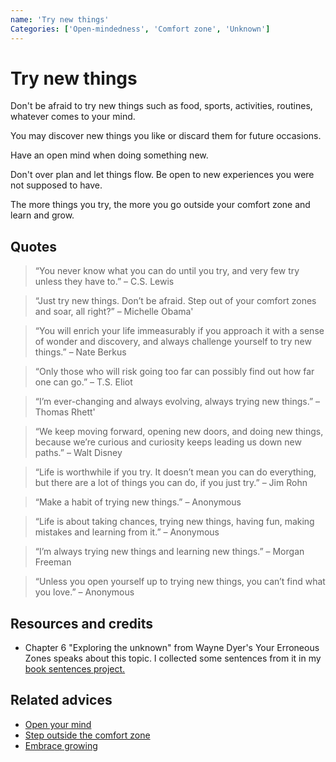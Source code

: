 ```yaml
---
name: 'Try new things'
Categories: ['Open-mindedness', 'Comfort zone', 'Unknown']
---
```

# Try new things

Don't be afraid to try new things such as food, sports, activities, routines, whatever comes to your mind.

You may discover new things you like or discard them for future occasions.

Have an open mind when doing something new.

Don't over plan and let things flow. Be open to new experiences you were not supposed to have.

The more things you try, the more you go outside your comfort zone and learn and grow.

## Quotes

> “You never know what you can do until you try, and very few try unless they have to.” – C.S. Lewis

> “Just try new things. Don’t be afraid. Step out of your comfort zones and soar, all right?” – Michelle Obama'

> “You will enrich your life immeasurably if you approach it with a sense of wonder and discovery, and always challenge yourself to try new things.” – Nate Berkus

> “Only those who will risk going too far can possibly find out how far one can go.” – T.S. Eliot

> “I’m ever-changing and always evolving, always trying new things.” – Thomas Rhett'

> “We keep moving forward, opening new doors, and doing new things, because we’re curious and curiosity keeps leading us down new paths.” – Walt Disney

> “Life is worthwhile if you try. It doesn’t mean you can do everything, but there are a lot of things you can do, if you just try.” – Jim Rohn

> “Make a habit of trying new things.” – Anonymous

> “Life is about taking chances, trying new things, having fun, making mistakes and learning from it.” – Anonymous

> “I’m always trying new things and learning new things.” – Morgan Freeman

> “Unless you open yourself up to trying new things, you can’t find what you love.” – Anonymous

## Resources and credits

- Chapter 6 "Exploring the unknown" from Wayne Dyer's Your Erroneous Zones speaks about this topic. I collected some sentences from it in my [book sentences project.](
https://github.com/reymon359/book-sentences/blob/feature/atomic-habits/books/your-erroneous-zones/README.md#6-exploring-the-unknown)

## Related advices

- [Open your mind](../Open%20your%20mind/index.md)
- [Step outside the comfort zone](../Step%20outside%20the%20comfort%20zone/index.md)
- [Embrace growing](../Embrace%20growing/index.md)
